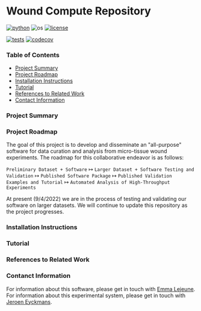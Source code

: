 # Wound Compute Repository

[![python](https://img.shields.io/badge/python-3.9-blue.svg)](https://www.python.org/)
![os](https://img.shields.io/badge/os-ubuntu%20|%20macos%20|%20windows-blue.svg)
[![license](https://img.shields.io/badge/license-MIT-green.svg)](https://github.com/sandialabs/sibl#license)

[![tests](https://github.com/elejeune11/woundcompute/workflows/tests/badge.svg)](https://github.com/elejeune11/woundcompute/actions) [![codecov](https://codecov.io/gh/elejeune11/woundcompute/branch/main/graph/badge.svg?token=EVCCPWCUE7)](https://codecov.io/gh/elejeune11/woundcompute)


### Table of Contents
* [Project Summary](#summary)
* [Project Roadmap](#roadmap)
* [Installation Instructions](#install)
* [Tutorial](#tutorial)
* [References to Related Work](#references)
* [Contact Information](#contact)

### Project Summary <a name="summary"></a>


### Project Roadmap <a name="roadmap"></a>

The goal of this project is to develop and disseminate an "all-purpose" software for data curation and analysis from micro-tissue wound experiments. The roadmap for this collaborative endeavor is as follows:

`Preliminary Dataset + Software` $\mapsto$ `Larger Dataset + Software Testing and Validation` $\mapsto$ `Published Software Package` $\mapsto$ `Published Validation Examples and Tutorial` $\mapsto$ `Automated Analysis of High-Throughput Experiments`

At present (9/4/2022) we are in the process of testing and validating our software on larger datasets. We will continue to update this repository as the project progresses.

### Installation Instructions <a name="install"></a>


### Tutorial <a name="tutorial"></a>


### References to Related Work <a name="references"></a>



### Contanct Information <a name="contact"></a>

For information about this software, please get in touch with [Emma Lejeune](https://www.bu.edu/eng/profile/emma-lejeune/). For information about this experimental system, please get in touch with [Jeroen Eyckmans](https://www.bu.edu/eng/profile/jeroen-eyckmans-phd/).